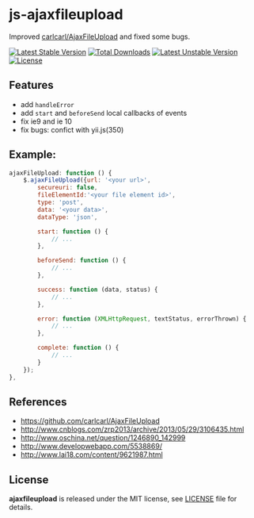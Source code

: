 # js-ajaxfileupload

Improved [carlcarl/AjaxFileUpload](https://github.com/carlcarl/AjaxFileUpload) and fixed some bugs.

[![Latest Stable Version](https://poser.pugx.org/yongtiger/js-ajaxfileupload/v/stable)](https://packagist.org/packages/yongtiger/js-ajaxfileupload)
[![Total Downloads](https://poser.pugx.org/yongtiger/js-ajaxfileupload/downloads)](https://packagist.org/packages/yongtiger/js-ajaxfileupload) 
[![Latest Unstable Version](https://poser.pugx.org/yongtiger/js-ajaxfileupload/v/unstable)](https://packagist.org/packages/yongtiger/js-ajaxfileupload)
[![License](https://poser.pugx.org/yongtiger/js-ajaxfileupload/license)](https://packagist.org/packages/yongtiger/js-ajaxfileupload)


## Features

- add `handleError`
- add `start` and `beforeSend` local callbacks of events
- fix ie9 and ie 10
- fix bugs: confict with yii.js(350)


## Example:

```js
ajaxFileUpload: function () {
    $.ajaxFileUpload({url: '<your url>', 
        secureuri: false,
        fileElementId:'<your file element id>',
        type: 'post',
        data: '<your data>',
        dataType: 'json',

        start: function () {
            // ...
        },

        beforeSend: function () {
            // ...
        },

        success: function (data, status) {
            // ...
        },

        error: function (XMLHttpRequest, textStatus, errorThrown) {
            // ...
        },

        complete: function () {
            // ...
        }
    });
},
```


## References

* https://github.com/carlcarl/AjaxFileUpload
* http://www.cnblogs.com/zrp2013/archive/2013/05/29/3106435.html
* http://www.oschina.net/question/1246890_142999
* http://www.developwebapp.com/5538869/
* http://www.lai18.com/content/9621987.html

## License 
**ajaxfileupload** is released under the MIT license, see [LICENSE](https://opensource.org/licenses/MIT) file for details.